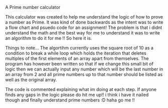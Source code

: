 A Prime number calculator

This calculator was created to help me understand the logic of how to prove a number as Prime.
It was kind of done backwards as the intent was to write a flow chart and psuedo code for an assignment!
The problem is that i didnt understand the math and the best way for me to understand it was to write an algorithm to do it for me !!
So here it is.

Things to note... The algortihm currently uses the square root of 10 as a condition to break a while loop which holds the iteration that deletes 
multiples of the first elements of an array apart from themselves. The program has however been written so that if we change this small bit of logic
then we can actually input any number which will be the last number in an array from 2 and all prime numbers up to that number should be listed as well as the original array.

The code is commented explaining what im doing at each step. If anyone finds any gaps in the logic please do hit me up!! i think i have it nailed though 
and finally understand prime numbers :D haha go me !!
